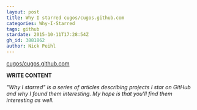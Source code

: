 ```yaml
---
layout: post
title: Why I starred cugos/cugos.github.com
categories: Why-I-Starred
tags: github
stardate: 2015-10-11T17:28:54Z
gh_id: 3881862
author: Nick Peihl
---
```


[cugos/cugos.github.com](star.repo.html_url)

**WRITE CONTENT**

*"Why I starred" is a series of articles describing projects I star on GitHub and why I found them interesting. My hope is that you'll find them interesting as well.*


